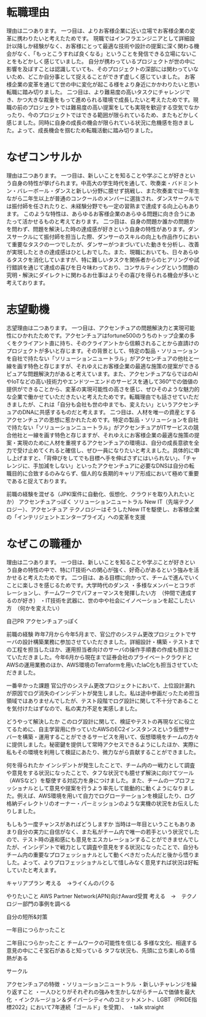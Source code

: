 
# 転職理由
理由は二つあります。
一つ目は、よりお客様企業に近い立場でお客様企業の変革に携わりたいと考えたためです。
現職ではインフラエンジニアとして詳細設計以降しか経験がなく、お客様にとって最適な技術や設計の提案に深く関わる機会がなく、「もっとこうすれば良くなる」ということを発信できる立場にないことをもどかしく感じていました。
自分が携わっているプロジェクトが世の中に影響を及ぼすことは認識していても、そのプロジェクトの深部には関わっていないため、どこか自分事として捉えることができず虚しく感じていました。
お客様企業の変革を通じて世の中に変化が起こる様をより身近にかかわりたいと思い転職に踏み切りました。
二つ目は、より難易度の高いタスクにチャレンジでき、かつ大きな裁量をもって進められる環境で成長したいと考えたためです。現職の前のプロジェクトでは難易度の高い提案をしても実現を歓迎する空気でなかったり、今のプロジェクトではできる範囲が限られているため、またもどかしく感じました。同時に自身の成長の機会が限られている状況に危機感を抱きました。よって、成長機会を掴むため転職活動に踏み切りました。

# なぜコンサルか
理由は二つあります。
一つ目は、新しいことを知ることや学ぶことが好きという自身の特性が挙げられます。中高大の学生時代を通して、吹奏楽・バドミントン・バレーボール・ダンスと新しい分野に臆せず挑戦し、また吹奏楽では一年生ながら二年生以上が普通のコンクールのメンバーに選抜され、ダンスサークルでは振付師を任されたりと、未経験分野でも一定の習熟まで達成する向上心もあります。
このような特性は、あらゆるお客様企業のあらゆる問題に向き合うにあたって活かせるものと考えております。
二つ目は、自身の問題か誰かの問題かを問わず、問題を解決した時の達成感が好きという自身の特性があります。ダンスサークルにて振付師を担当した際、ダンサーのスキルの向上も作品作りにおいて重要なタスクの一つでしたが、ダンサーがつまづいていた動きを分析し、改善が実現したときの達成感はひとしおでした。また、現職においても、日々あらゆるタスクを消化していますが、特に難しいタスクを関係者からのヒアリングや試行錯誤を通じて達成の喜びを日々味わっており、コンサルティングという問題の究明・解決にダイレクトに関わるお仕事はよりその喜びを得られる機会が多いと考えております。

# 志望動機
志望理由は二つあります。
一つ目は、アクセンチュアの問題解決力と実現可能性にひかれたためです。アクセンチュアはfortune500のうちのトップ企業の多くをクライアント直に持ち、そのクライアントから信頼されることから直請けのプロジェクトが多いと存じます。その背景として、特定の製品・ソリューションを自社で持たない「ソリューションニュートラル」がアクセンチュアの他社と一線を画す特色と存じますが、それゆえにお客様企業の最適な施策の提案ができるピュアな問題解決力があると考えています。また、アクセンチュアならではのAIやIoTなどの高い技術力やエンドツーエンドのサービスを通して360°での価値の提供ができることから、変革の実現可能性の高さを感じ、ぜひそのような魅力的な企業で働かせていただきたいと考えたためです。転職理由でも話させていただきましたが、これは「自分も会社も世の中までも、変えたい」というアクセンチュアのDNAに共感するものだと考えます。
二つ目は、人材を唯一の資産とするアクセンチュアの思想に惹かれたためです。特定の製品・ソリューションを自社で持たない「ソリューションニュートラル」がアクセンチュアがITサービスの競合他社と一線を画す特色と存じますが、それゆえにお客様企業の最適な施策の提案・実現のために人材を重視するアクセンチュアの環境は、自分の成長意欲を全力で受け止めてくれると確信し、ぜひ一員になりたいと考えました。具体的に申し上げますと、「背伸びをしてでも目標へ手を伸ばさずにはいられない」、「チャレンジに、手加減をしない」といったアクセンチュアに必要なDNSは自分の転職目的に合致するのみならず、個人的な長期的キャリア形成において極めて重要であると捉えております。

前職の経験を混ぜる（JPKI案件に自動化、仮想化、クラウドを取り入れたいとか）
アクセンチュアっぽく
ソリューションニュートラル
New IT（先端テクノロジー）、アクセンチュア テクノロジーはそうしたNew ITを駆使し、お客様企業の「インテリジェントエンタープライズ」への変革を支援


# なぜこの職種か
理由は二つあります。
一つ目は、新しいことを知ることや学ぶことが好きという自身の特性の中で、特にIT技術への関心が強く、好奇心があるという強みを活かせると考えたためです。
二つ目は、ある目標に向かって、チームで進んでいくことに楽しさを感じるためです。大学時代のダンス
・多様なメンバーとコラボレーションし、チームワークでパフォーマンスを発揮したい方　（仲間で達成するのが好き）
・IT技術を武器に、世の中や社会にイノベーションを起こしたい方　（何かを変えたい）

自己PR
アクセンチュアっぽく



前職の経験
昨年7月から今年5月まで、官公庁のシステム更改プロジェクトでサーバの設計構築業務に参加させていただきました。詳細設計・構築・テストまでの工程を担当したほか、運用担当者向けのサーバの操作手順書の作成も担当させていただきました。今年6月から現在まで証券会社のプライベートクラウドとAWSの運用業務のほか、AWS環境のTerraformを用いたIaC化も担当させていただきました。


一番辛かった課題
官公庁のシステム更改プロジェクトにおいて、上位設計漏れが原因でログ消失のインシデントが発生しました。私は途中参画だったため担当領域ではありませんでしたが、テスト段階でログ設計に関して不十分であることを気付けたはずなので、私の実力不足を実感しました。


どうやって解決したか
このログ設計に関して、検証やテストの再現などに役立てるために、自主学習用に作っていたAWSのEC2インスタンスという仮想サーバーを構築・運用することができるサービスを用いて、仮想環境をチームの方々に提供しました。秘密鍵を提供して常時アクセスできるようにしたほか、実際に私もその環境を利用して検証にあたり、微力ながら貢献することができました。

何を得られたか
インシデントが発生したことで、チーム内の一戦力として調査や意見をする状況になったことで、タフな状況でも臆せず解決に向けてツール（AWSなど）を駆使する対応力を身につけました。また、チームの一プロフェッショナルとして意見や提案を行うよう率先して能動的に動くようになりました。例えば、AWS環境を用いて自力でログローテーションを検証したり、ログ格納ディレクトリのオーナー・パーミッションのような実機の状況をお伝えしたりしました。

もしもう一度チャンスがあればどうしますか
当時は一年目ということもありあまり自分の実力に自信がなく、また私がチーム内で唯一の若手という状況でしたので、テスト時の違和感にも意見をエスカレーションすることができませんでしたが、インシデントで戦力として調査や意見をする状況になったことで、自分もチーム内の重要なプロフェッショナルとして動くべきだったんだと後から悟りました。よって、よりプロフェッショナルとして惜しみなく意見すれば状況は好転していたと考えます。

キャリアプラン
考える　→ライくんのパクる

やりたいこと
AWS Partner Network(APN)向けAward受賞
考える　→　テクノロジー部門の事例を調べる

自分の短所&対策


一年目につらかったこと

二年目につらかったこと
チームワークの可能性を信じる
多様な文化、相違する意見の中にこそ宝石があると知っている
タフな状況も、先頭に立ち楽しめる情熱がある


サークル




アクセンチュアの特徴
・ソリューションニュートラル
・新しいチャレンジを繰り返すこと
・一人ひとりがそれぞれの強みを生かしながらチームで価値を最大化
・インクルージョン＆ダイバーシティへのコミットメント、LGBT（PRIDE指標2022」において7年連続「ゴールド」を受賞）、
・talk straight
